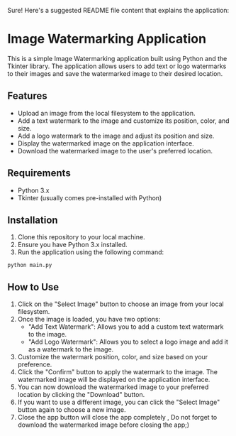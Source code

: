 Sure! Here's a suggested README file content that explains the application:

# Image Watermarking Application

This is a simple Image Watermarking application built using Python and the Tkinter library. The application allows users to add text or logo watermarks to their images and save the watermarked image to their desired location.

## Features

- Upload an image from the local filesystem to the application.
- Add a text watermark to the image and customize its position, color, and size.
- Add a logo watermark to the image and adjust its position and size.
- Display the watermarked image on the application interface.
- Download the watermarked image to the user's preferred location.

## Requirements

- Python 3.x
- Tkinter (usually comes pre-installed with Python)

## Installation

1. Clone this repository to your local machine.
2. Ensure you have Python 3.x installed.
3. Run the application using the following command:

```
python main.py
```

## How to Use

1. Click on the "Select Image" button to choose an image from your local filesystem.
2. Once the image is loaded, you have two options:
   - "Add Text Watermark": Allows you to add a custom text watermark to the image.
   - "Add Logo Watermark": Allows you to select a logo image and add it as a watermark to the image.
3. Customize the watermark position, color, and size based on your preference.
4. Click the "Confirm" button to apply the watermark to the image. The watermarked image will be displayed on the application interface.
5. You can now download the watermarked image to your preferred location by clicking the "Download" button.
6. If you want to use a different image, you can click the "Select Image" button again to choose a new image.
7. Close the app button will close the app completely , Do not forget to download the watermarked image before closing the app;)



